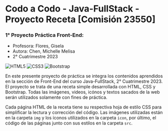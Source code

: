 # Codo a Codo - Java-FullStack - Proyecto Receta [Comisión 23550]

### 1° Proyecto Práctica Front-End: 

  - Profesora: Flores, Gisela
  - Autora: Chen, Michelle Melisa
  - 2° Cuatrimestre 2023
    
![HTML5](https://img.shields.io/badge/html5-%23E34F26.svg?style=for-the-badge&logo=html5&logoColor=white) 
![CSS3](https://img.shields.io/badge/css3-%231572B6.svg?style=for-the-badge&logo=css3&logoColor=white)
![Bootstrap](https://img.shields.io/badge/bootstrap-%238511FA.svg?style=for-the-badge&logo=bootstrap&logoColor=white)

En este presente proyecto de práctica se integra los contenidos aprendidos en la sección de Front-End del curso Java-FullStack, 2° Cuatrimestre 2023. El proyecto se trata de una receta simple desarrollada con HTML, CSS y Bootstrap. Todas las imágenes, videos, icónos y textos sacados de la web serán utilizados solamente con fines de práctica. 

Cada página HTML de la receta tiene su respectiva hoja de estilo CSS para simplificar la lectura y corrección del código. Las imágenes utilizadas están en la carpeta `img` y los íconos utilizados en la carpeta `icon`, por último, el código de las páginas junto con sus estilos en la carpeta `src`. 



